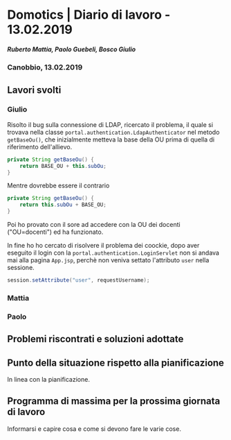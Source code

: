 # Domotics | Diario di lavoro - 13.02.2019

##### Ruberto Mattia, Paolo Guebeli, Bosco Giulio

### Canobbio, 13.02.2019

## Lavori svolti

### Giulio

Risolto il bug sulla connessione di LDAP, ricercato il problema, il quale si trovava nella classe
`portal.authentication.LdapAuthenticator` nel metodo `getBaseOu()`, che inizialmente metteva la base
della OU prima di quella di riferimento dell'allievo.

```java
private String getBaseOu() {
    return BASE_OU + this.subOu;
}
```

Mentre dovrebbe essere il contrario

```java
private String getBaseOu() {
    return this.subOu + BASE_OU;
}
```

Poi ho provato con il sore ad accedere con la OU dei docenti ("OU=docenti") ed ha funzionato.

In fine ho ho cercato di risolvere il problema dei coockie, dopo aver eseguito il login con la 
`portal.authentication.LoginServlet` non si andava mai alla pagina `App.jsp`, perch&egrave; non 
veniva settato l'attributo `user` nella sessione.

```java
session.setAttribute("user", requestUsername);
``` 

### Mattia

### Paolo


##  Problemi riscontrati e soluzioni adottate


##  Punto della situazione rispetto alla pianificazione
In linea con la pianificazione.


## Programma di massima per la prossima giornata di lavoro
Informarsi e capire cosa e come si devono fare le varie cose.
